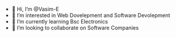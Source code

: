- 👋 Hi, I’m @Vasim-E
- 👀 I’m interested in Web Dovelepment and Software Devolepment
- 🌱 I’m currently learning Bsc Electronics
- 💞️ I’m looking to collaborate on Software Companies

<!---
Vasim-E/Vasim-E is a ✨ special ✨ repository because its `README.md` (this file) appears on your GitHub profile.
You can click the Preview link to take a look at your changes.
--->
